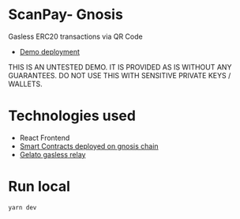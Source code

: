 # ScanPay- Gnosis
Gasless ERC20 transactions via QR Code

- [Demo deployment](https://scan-pay.vercel.app/)


THIS IS AN UNTESTED DEMO. IT IS PROVIDED AS IS WITHOUT ANY GUARANTEES. DO NOT USE THIS WITH SENSITIVE PRIVATE KEYS / WALLETS.

# Technologies used
- React Frontend
- [Smart Contracts deployed on gnosis chain](https://gnosisscan.io/address/0xe5759060F3a09ED499b3097014A16D60A4eD6040)
- [Gelato gasless relay](https://www.gelato.network/relay)

# Run local 
`yarn dev`




